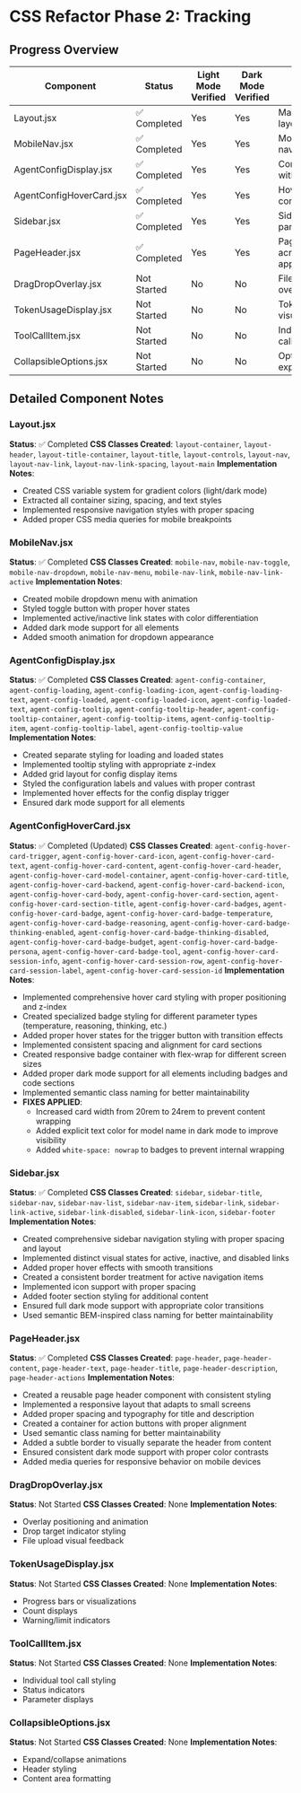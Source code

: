 # CSS Refactor Phase 2: Tracking

## Progress Overview

| Component | Status | Light Mode Verified | Dark Mode Verified | Notes |
|-----------|--------|---------------------|-------------------|-------|
| Layout.jsx | ✅ Completed | Yes | Yes | Main application layout |
| MobileNav.jsx | ✅ Completed | Yes | Yes | Mobile navigation menu |
| AgentConfigDisplay.jsx | ✅ Completed | Yes | Yes | Config display with tooltips |
| AgentConfigHoverCard.jsx | ✅ Completed | Yes | Yes | Hover card with complex styling |
| Sidebar.jsx | ✅ Completed | Yes | Yes | Side navigation panel |
| PageHeader.jsx | ✅ Completed | Yes | Yes | Page headers across the application |
| DragDropOverlay.jsx | Not Started | No | No | File upload overlay styling |
| TokenUsageDisplay.jsx | Not Started | No | No | Token usage visualization |
| ToolCallItem.jsx | Not Started | No | No | Individual tool call items |
| CollapsibleOptions.jsx | Not Started | No | No | Options that expand/collapse |

## Detailed Component Notes

### Layout.jsx
**Status**: ✅ Completed
**CSS Classes Created**: `layout-container`, `layout-header`, `layout-title-container`, `layout-title`, `layout-controls`, `layout-nav`, `layout-nav-link`, `layout-nav-link-spacing`, `layout-main`
**Implementation Notes**: 
- Created CSS variable system for gradient colors (light/dark mode)
- Extracted all container sizing, spacing, and text styles
- Implemented responsive navigation styles with proper spacing
- Added proper CSS media queries for mobile breakpoints

### MobileNav.jsx
**Status**: ✅ Completed
**CSS Classes Created**: `mobile-nav`, `mobile-nav-toggle`, `mobile-nav-dropdown`, `mobile-nav-menu`, `mobile-nav-link`, `mobile-nav-link-active`
**Implementation Notes**: 
- Created mobile dropdown menu with animation
- Styled toggle button with proper hover states
- Implemented active/inactive link states with color differentiation
- Added dark mode support for all elements
- Added smooth animation for dropdown appearance

### AgentConfigDisplay.jsx
**Status**: ✅ Completed
**CSS Classes Created**: `agent-config-container`, `agent-config-loading`, `agent-config-loading-icon`, `agent-config-loading-text`, `agent-config-loaded`, `agent-config-loaded-icon`, `agent-config-loaded-text`, `agent-config-tooltip`, `agent-config-tooltip-header`, `agent-config-tooltip-container`, `agent-config-tooltip-items`, `agent-config-tooltip-item`, `agent-config-tooltip-label`, `agent-config-tooltip-value`
**Implementation Notes**: 
- Created separate styling for loading and loaded states
- Implemented tooltip styling with appropriate z-index
- Added grid layout for config display items
- Styled the configuration labels and values with proper contrast
- Implemented hover effects for the config display trigger
- Ensured dark mode support for all elements

### AgentConfigHoverCard.jsx
**Status**: ✅ Completed (Updated)
**CSS Classes Created**: `agent-config-hover-card-trigger`, `agent-config-hover-card-icon`, `agent-config-hover-card-text`, `agent-config-hover-card-content`, `agent-config-hover-card-header`, `agent-config-hover-card-model-container`, `agent-config-hover-card-title`, `agent-config-hover-card-backend`, `agent-config-hover-card-backend-icon`, `agent-config-hover-card-body`, `agent-config-hover-card-section`, `agent-config-hover-card-section-title`, `agent-config-hover-card-badges`, `agent-config-hover-card-badge`, `agent-config-hover-card-badge-temperature`, `agent-config-hover-card-badge-reasoning`, `agent-config-hover-card-badge-thinking-enabled`, `agent-config-hover-card-badge-thinking-disabled`, `agent-config-hover-card-badge-budget`, `agent-config-hover-card-badge-persona`, `agent-config-hover-card-badge-tool`, `agent-config-hover-card-session-info`, `agent-config-hover-card-session-row`, `agent-config-hover-card-session-label`, `agent-config-hover-card-session-id`
**Implementation Notes**: 
- Implemented comprehensive hover card styling with proper positioning and z-index
- Created specialized badge styling for different parameter types (temperature, reasoning, thinking, etc.)
- Added proper hover states for the trigger button with transition effects
- Implemented consistent spacing and alignment for card sections
- Created responsive badge container with flex-wrap for different screen sizes
- Added proper dark mode support for all elements including badges and code sections
- Implemented semantic class naming for better maintainability
- **FIXES APPLIED**: 
  - Increased card width from 20rem to 24rem to prevent content wrapping
  - Added explicit text color for model name in dark mode to improve visibility
  - Added `white-space: nowrap` to badges to prevent internal wrapping

### Sidebar.jsx
**Status**: ✅ Completed
**CSS Classes Created**: `sidebar`, `sidebar-title`, `sidebar-nav`, `sidebar-nav-list`, `sidebar-nav-item`, `sidebar-link`, `sidebar-link-active`, `sidebar-link-disabled`, `sidebar-link-icon`, `sidebar-footer`
**Implementation Notes**: 
- Created comprehensive sidebar navigation styling with proper spacing and layout
- Implemented distinct visual states for active, inactive, and disabled links
- Added proper hover effects with smooth transitions
- Created a consistent border treatment for active navigation items
- Implemented icon support with proper spacing
- Added footer section styling for additional content
- Ensured full dark mode support with appropriate color transitions
- Used semantic BEM-inspired class naming for better maintainability

### PageHeader.jsx
**Status**: ✅ Completed
**CSS Classes Created**: `page-header`, `page-header-content`, `page-header-text`, `page-header-title`, `page-header-description`, `page-header-actions`
**Implementation Notes**: 
- Created a reusable page header component with consistent styling
- Implemented a responsive layout that adapts to small screens
- Added proper spacing and typography for title and description
- Created a container for action buttons with proper alignment
- Used semantic class naming for better maintainability
- Added a subtle border to visually separate the header from content
- Ensured consistent dark mode support with proper color contrasts
- Added media queries for responsive behavior on mobile devices

### DragDropOverlay.jsx
**Status**: Not Started
**CSS Classes Created**: None
**Implementation Notes**: 
- Overlay positioning and animation
- Drop target indicator styling
- File upload visual feedback

### TokenUsageDisplay.jsx
**Status**: Not Started
**CSS Classes Created**: None
**Implementation Notes**: 
- Progress bars or visualizations
- Count displays
- Warning/limit indicators

### ToolCallItem.jsx
**Status**: Not Started
**CSS Classes Created**: None
**Implementation Notes**: 
- Individual tool call styling
- Status indicators
- Parameter displays

### CollapsibleOptions.jsx
**Status**: Not Started
**CSS Classes Created**: None
**Implementation Notes**: 
- Expand/collapse animations
- Header styling
- Content area formatting